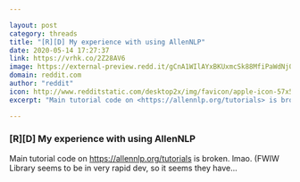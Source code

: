 ```yaml
---

layout: post
category: threads
title: "[R][D] My experience with using AllenNLP"
date: 2020-05-14 17:27:37
link: https://vrhk.co/2Z28AV6
image: https://external-preview.redd.it/gCnA1WIlAYxBKUxmcSk88MfiPaWdNj05H366qOYWhZ0.jpg?width=175&height=91.6230366492&auto=webp&crop=175:91.6230366492,smart&s=77c9859e60f68daebef3b6da7e95860b7ce0beec
domain: reddit.com
author: "reddit"
icon: http://www.redditstatic.com/desktop2x/img/favicon/apple-icon-57x57.png
excerpt: "Main tutorial code on <https://allennlp.org/tutorials> is broken. lmao. (FWIW Library seems to be in very rapid dev, so it seems they have..."

---
```


### [R][D] My experience with using AllenNLP

Main tutorial code on <https://allennlp.org/tutorials> is broken. lmao. (FWIW Library seems to be in very rapid dev, so it seems they have...